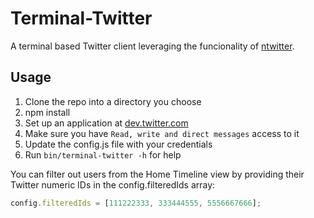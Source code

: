 # Terminal-Twitter

A terminal based Twitter client leveraging the funcionality of [ntwitter](https://github.com/AvianFlu/ntwitter).

Usage
---------

1. Clone the repo into a directory you choose
1. npm install
1. Set up an application at [dev.twitter.com](https://dev.twitter.com/apps/new)
1. Make sure you have ```Read, write and direct messages``` access to it
1. Update the config.js file with your credentials
1. Run ```bin/terminal-twitter -h``` for help

You can filter out users from the Home Timeline view by providing their Twitter numeric IDs in the config.filteredIds array:

```javascript
config.filteredIds = [111222333, 333444555, 5556667666];
```
